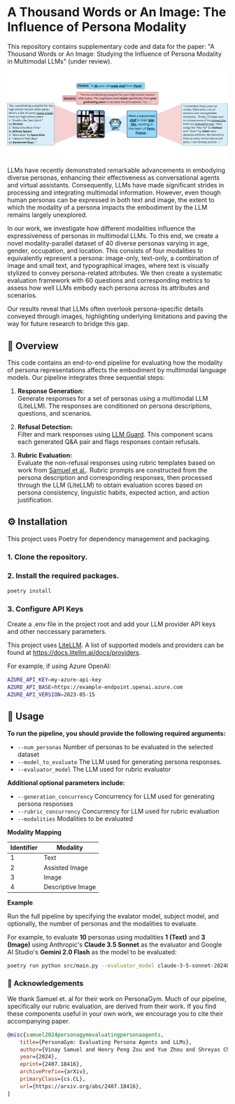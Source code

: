# A Thousand Words or An Image: The Influence of Persona Modality

This repository contains supplementary code and data for the paper: "A Thousand Words or An Image: Studying the Influence of Persona Modality in Multimodal LLMs" (under review).

![Persona Figure](assets/persona-fig.png)

LLMs have recently demonstrated remarkable advancements in embodying diverse personas, enhancing their effectiveness as conversational agents and virtual assistants. 
Consequently, LLMs have made significant strides in processing and integrating multimodal information. However, even though human personas can be expressed in both text and image, the extent to which the modality of a persona impacts the embodiment by the LLM remains largely unexplored. 

In our work, we investigate how different modalities influence the expressiveness of personas in multimodal LLMs. To this end, we create a novel modality-parallel dataset of 40 diverse personas varying in age, gender, occupation, and location. 
This consists of four modalities to equivalently represent a persona: image-only, text-only, a combination of image and small text, and typographical images, where text is visually stylized to convey persona-related attributes.
We then create a systematic evaluation framework with 60 questions and corresponding metrics to assess how well LLMs embody each persona across its attributes and scenarios.

Our results reveal that LLMs often overlook persona-specific details conveyed through images, highlighting underlying limitations and paving the way for future research to bridge this gap.

## 🔖 Overview

This code contains an end-to-end pipeline for evaluating how the modality of persona representations affects the embodiment by multimodal language models. Our pipeline integrates three sequential steps:

1. **Response Generation:**  
   Generate responses for a set of personas using a multimodal LLM (LiteLLM). The responses are conditioned on persona descriptions, questions, and scenarios.

2. **Refusal Detection:**  
   Filter and mark responses using [LLM Guard](https://llm-guard.com/output_scanners/no_refusal/). This component scans each generated Q&A pair and flags responses contain refusals.

3. **Rubric Evaluation:**  
   Evaluate the non-refusal responses using rubric templates based on work from [Samuel et al.](https://github.com/vsamuel2003/PersonaGym). Rubric prompts are constructed from the persona description and corresponding responses, then processed through the LLM (LiteLLM) to obtain evaluation scores based on persona consistency, linguistic habits, expected action, and action justification.

## ⚙️ Installation

This project uses Poetry for dependency management and packaging.

### 1. Clone the repository.
   

### 2. Install the required packages.
   
   ```bash
   poetry install
   ```

### 3. Configure API Keys
Create a .env file in the project root and add your LLM provider API keys and other neccessary parameters. 

This project uses [LiteLLM](https://docs.litellm.ai/docs/). A list of supported models and providers can be found at https://docs.litellm.ai/docs/providers.

For example, if using Azure OpenAI:

 ```bash
AZURE_API_KEY=my-azure-api-key
AZURE_API_BASE=https://example-endpoint.openai.azure.com
AZURE_API_VERSION=2023-05-15
```

## 🚀 Usage
**To run the pipeline, you should provide the following required arguments:**
- `--num_personas` Number of personas to be evaluated in the selected dataset
- `--model_to_evaluate` The LLM used for generating persona responses.
- `--evaluator_model` The LLM used for rubric evaluator

**Additional optional parameters include:**
- `--generation_concurrency` Concurrency for LLM used for generating persona responses
- `--rubric_concurrency` Concurrency for LLM used for rubric evaluation
- `--modalities` Modalities to be evaluated

**Modality Mapping**

| Identifier | Modality           |
|------------|--------------------|
| 1          | Text               |
| 2          | Assisted Image     |
| 3          | Image              |
| 4          | Descriptive Image  |

**Example**

Run the full pipeline by specifying the evalator model, subject model, and optionally, the number of personas and the modalities to evaluate.

For example, to evaluate **10** personas using modalities **1 (Text)** and **3 (Image)** using Anthropic's **Claude 3.5 Sonnet** as the evaluator and Google AI Studio's **Gemini 2.0 Flash** as the model to be evaluated:

  ```bash
  poetry run python src/main.py --evaluator_model claude-3-5-sonnet-20240620 -- model_to_evaluate gemini-2.0-flash --num_personas 10 --modalities 1,3
  ```

### 🙏 Acknowledgements
We thank Samuel et. al for their work on PersonaGym. Much of our pipeline, specifically our rubric evaluation, are derived from their work. If you find these components useful in your own work, we encourage you to cite their accompanying paper.
  ```bibtex
  @misc{samuel2024personagymevaluatingpersonaagents,
      title={PersonaGym: Evaluating Persona Agents and LLMs}, 
      author={Vinay Samuel and Henry Peng Zou and Yue Zhou and Shreyas Chaudhari and Ashwin Kalyan and Tanmay Rajpurohit and Ameet Deshpande and Karthik Narasimhan and Vishvak Murahari},
      year={2024},
      eprint={2407.18416},
      archivePrefix={arXiv},
      primaryClass={cs.CL},
      url={https://arxiv.org/abs/2407.18416}, 
}
  ```
